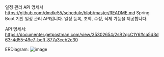 일정 관리 API 명세서
https://github.com/dmdkr55/schedule/blob/master/README.md
Spring Boot 기반 일정 관리 API입니다.
일정 등록, 조회, 수정, 삭제 기능을 제공합니다.

API 명세서:
https://documenter.getpostman.com/view/35302654/2sB2qcC1Y6#ca5d3d63-4d55-49e7-bcff-877a3ceb2e30

ERDiagram:
![image](https://github.com/user-attachments/assets/dac48612-91d0-4d29-9582-eeabd16a4066)
